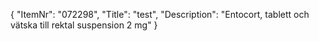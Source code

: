 {
  "ItemNr": "072298",
  "Title": "test",
  "Description": "Entocort, tablett och vätska till rektal suspension 2 mg"
}